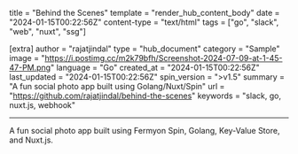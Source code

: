 title = "Behind the Scenes"
template = "render_hub_content_body"
date = "2024-01-15T00:22:56Z"
content-type = "text/html"
tags = ["go", "slack", "web", "nuxt", "ssg"]

[extra]
author = "rajatjindal"
type = "hub_document"
category = "Sample"
image = "https://i.postimg.cc/m2k79bfh/Screenshot-2024-07-09-at-1-45-47-PM.png"
language = "Go"
created_at = "2024-01-15T00:22:56Z"
last_updated = "2024-01-15T00:22:56Z"
spin_version = ">v1.5"
summary =  "A fun social photo app built using Golang/Nuxt/Spin"
url = "https://github.com/rajatjindal/behind-the-scenes"
keywords = "slack, go, nuxt.js, webhook"

---

A fun social photo app built using Fermyon Spin, Golang, Key-Value Store, and Nuxt.js. 
